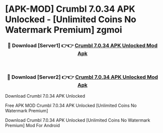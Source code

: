 # [APK-MOD] Crumbl 7.0.34 APK Unlocked - [Unlimited Coins No Watermark Premium] zgmoi



<div align="center">
<h3>🔴 Download [Server1] 👉👉 <a href="https://momento.my/?title=Crumbl_7.0.34_APK_Unlocked">Crumbl 7.0.34 APK Unlocked Mod Apk</a></h3><br>

<h3>🔴 Download [Server2] 👉👉 <a href="https://momento.my/?title=Crumbl_7.0.34_APK_Unlocked">Crumbl 7.0.34 APK Unlocked Mod Apk</a></h3>
</div>



Download Crumbl 7.0.34 APK Unlocked 

Free APK MOD Crumbl 7.0.34 APK Unlocked [Unlimited Coins No Watermark Premium]

Download Crumbl 7.0.34 APK Unlocked [Unlimited Coins No Watermark Premium] Mod For Android
